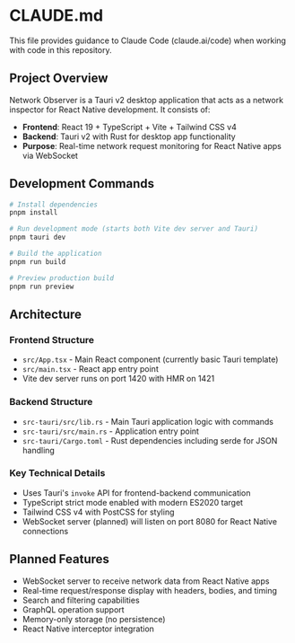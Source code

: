 # CLAUDE.md

This file provides guidance to Claude Code (claude.ai/code) when working with code in this repository.

## Project Overview

Network Observer is a Tauri v2 desktop application that acts as a network inspector for React Native development. It consists of:

- **Frontend**: React 19 + TypeScript + Vite + Tailwind CSS v4
- **Backend**: Tauri v2 with Rust for desktop app functionality
- **Purpose**: Real-time network request monitoring for React Native apps via WebSocket

## Development Commands

```bash
# Install dependencies
pnpm install

# Run development mode (starts both Vite dev server and Tauri)
pnpm tauri dev

# Build the application
pnpm run build

# Preview production build
pnpm run preview
```

## Architecture

### Frontend Structure
- `src/App.tsx` - Main React component (currently basic Tauri template)
- `src/main.tsx` - React app entry point
- Vite dev server runs on port 1420 with HMR on 1421

### Backend Structure  
- `src-tauri/src/lib.rs` - Main Tauri application logic with commands
- `src-tauri/src/main.rs` - Application entry point
- `src-tauri/Cargo.toml` - Rust dependencies including serde for JSON handling

### Key Technical Details
- Uses Tauri's `invoke` API for frontend-backend communication
- TypeScript strict mode enabled with modern ES2020 target
- Tailwind CSS v4 with PostCSS for styling
- WebSocket server (planned) will listen on port 8080 for React Native connections

## Planned Features
- WebSocket server to receive network data from React Native apps
- Real-time request/response display with headers, bodies, and timing
- Search and filtering capabilities
- GraphQL operation support
- Memory-only storage (no persistence)
- React Native interceptor integration
